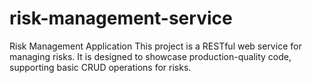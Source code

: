 # risk-management-service
Risk Management Application
This project is a RESTful web service for managing risks. It is designed to showcase production-quality code, supporting basic CRUD operations for risks.